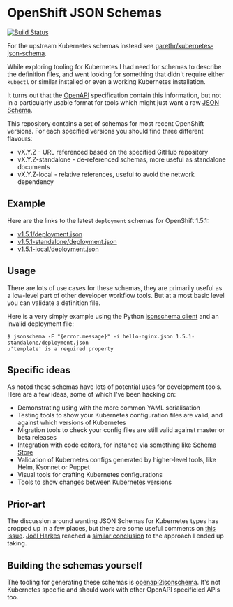 # OpenShift JSON Schemas

[![Build Status](https://travis-ci.org/garethr/openshift-json-schema.svg?branch=master)](https://travis-ci.org/garethr/openshift-json-schema)

For the upstream Kubernetes schemas instead see
[garethr/kubernetes-json-schema](https://github.com/garethr/kubernetes-json-schema).

While exploring tooling for Kubernetes I had need for schemas to
describe the definition files, and went looking for something that
didn't require either `kubectl` or similar installed or even a working
Kubernetes installation.

It turns out that the [OpenAPI](https://www.openapis.org/) specification
contain this information, but not in a particularly usable format for tools
which might just want a raw [JSON Schema](http://json-schema.org/).

This repository contains a set of schemas for most recent OpenShift
versions. For each specified versions you should find three
different flavours:

* vX.Y.Z - URL referenced based on the specified GitHub repository
* vX.Y.Z-standalone - de-referenced schemas, more useful as standalone documents
* vX.Y.Z-local - relative references, useful to avoid the network dependency


## Example

Here are the links to the latest `deployment` schemas for OpenShift 1.5.1:

* [v1.5.1/deployment.json](v1.5.1/deployment.json)
* [v1.5.1-standalone/deployment.json](v1.5.1-standalone/deployment.json)
* [v1.5.1-local/deployment.json](v1.5.1-local/deployment.json)

## Usage

There are lots of use cases for these schemas, they are primarily useful as a
low-level part of other developer workflow tools. But at a most basic level you can
validate a definition file.

Here is a very simply example using the Python [jsonschema client](https://github.com/Julian/jsonschema) and an invalid deployment file:

```
$ jsonschema -F "{error.message}" -i hello-nginx.json 1.5.1-standalone/deployment.json
u'template' is a required property
```

## Specific ideas

As noted these schemas have lots of potential uses for development
tools. Here are a few ideas, some of which I've been hacking on:

* Demonstrating using with the more common YAML serialisation
* Testing tools to show your Kubernetes configuration files are valid,
  and against which versions of Kubernetes
* Migration tools to check your config files are still valid against
  master or beta releases
* Integration with code editors, for instance via something like [Schema
  Store](http://schemastore.org/json/)
* Validation of Kubernetes configs generated by higher-level tools, like
  Helm, Ksonnet or Puppet
* Visual tools for crafting Kubernetes configurations
* Tools to show changes between Kubernetes versions


## Prior-art

The discussion around wanting JSON Schemas for Kubernetes types has
cropped up in a few places, but there are some useful comments on [this
issue](https://github.com/kubernetes/kubernetes/issues/14987).
[Joël Harkes](https://github.com/joelharkes) reached a [similar
conclusion](https://github.com/jbeda/kubernetes-detached/tree/master/api/doc)
to the approach I ended up taking.


## Building the schemas yourself

The tooling for generating these schemas is [openapi2jsonschema](https://github.com/garethr/openapi2jsonschema). 
It's not Kubernetes specific and should work with other OpenAPI specificied
APIs too. 
